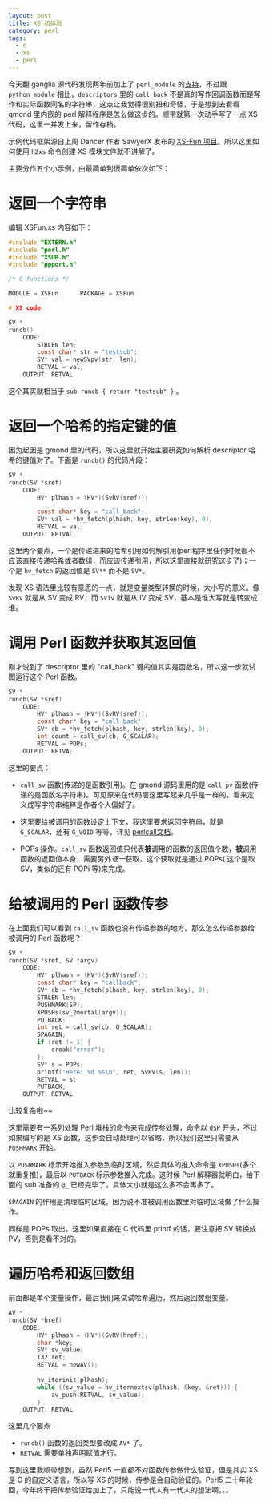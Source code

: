 ```yaml
---
layout: post
title: XS 初体验
category: perl
tags:
  - c
  - xs
  - perl
---
```


今天翻 ganglia 源代码发现两年前加上了 `perl_module` 的[支持](http://t.cn/Rvwav9T)，不过跟 `python_module` 相比，`descriptors` 里的 `call_back` 不是真的写作回调函数而是写作和实际函数同名的字符串，这点让我觉得很别扭和奇怪，于是想到去看看 gmond 里内嵌的 perl 解释程序是怎么做这步的。顺带就第一次动手写了一点 XS 代码，这里一并发上来，留作存档。

示例代码框架源自上周 Dancer 作者 SawyerX 发布的 [XS-Fun 项目](https://github.com/xsawyerx/xs-fun)。所以这里如何使用 `h2xs` 命令创建 XS 模块文件就不讲解了。

主要分作五个小示例，由最简单到很简单依次如下：

返回一个字符串
======================

编辑 XSFun.xs 内容如下：

```c
#include "EXTERN.h"
#include "perl.h"
#include "XSUB.h"
#include "ppport.h"

/* C functions */

MODULE = XSFun		PACKAGE = XSFun		

# XS code

SV *
runcb()
    CODE:
        STRLEN len;
        const char* str = "testsub";
        SV* val = newSVpv(str, len);
        RETVAL = val;
    OUTPUT: RETVAL
```

这个其实就相当于 `sub runcb { return "testsub" }` 。

返回一个哈希的指定键的值
==========================

因为起因是 gmond 里的代码，所以这里就开始主要研究如何解析 descriptor 哈希的键值对了。下面是 `runcb()` 的代码片段：

```c
SV *
runcb(SV *sref)
    CODE:
        HV* plhash = (HV*)(SvRV(sref));

        const char* key = "call_back";
        SV* val = *hv_fetch(plhash, key, strlen(key), 0);
        RETVAL = val;
    OUTPUT: RETVAL
```

这里两个要点，一个是传递进来的哈希引用如何解引用(perl程序里任何时候都不应该直接传递哈希或者数组，而应该传递引用，所以这里直接就研究这步了)；一个是 `hv_fetch` 的返回值是 `SV**` 而不是 `SV*`。

发现 XS 语法里比较有意思的一点，就是变量类型转换的时候，大小写的意义。像 `SvRV` 就是从 SV 变成 RV，而 `SViv` 就是从 IV 变成 SV，基本是谁大写就是转变成谁。

调用 Perl 函数并获取其返回值
=============================

刚才说到了 descriptor 里的 "call_back" 键的值其实是函数名，所以这一步就试图运行这个 Perl 函数。

```c
SV *
runcb(SV *sref)
    CODE:
        HV* plhash = (HV*)(SvRV(sref));
        const char* key = "call_back";
        SV* cb = *hv_fetch(plhash, key, strlen(key), 0);
        int count = call_sv(cb, G_SCALAR);
        RETVAL = POPs;
    OUTPUT: RETVAL
```

这里的要点：

* `call_sv` 函数(传递的是函数引用)。在 gmond 源码里用的是 `call_pv` 函数(传递的是函数名字符串)。可见原来在代码层这里写起来几乎是一样的，看来定义成写字符串纯粹是作者个人偏好了。

* 这里要给被调用的函数设定上下文，我这里要求返回字符串，就是 `G_SCALAR`，还有 `G_VOID` 等等，详见 [perlcall文档](perldoc.perl.org/perlcall.html)。

* POPs 操作。`call_sv` 函数返回值只代表**被**调用的函数的返回值个数，**被**调用函数的返回值本身，需要另外*逐一*获取，这个获取就是通过 POPs( 这个是取SV，类似的还有 POPi 等)来完成。

给被调用的 Perl 函数传参
==========================

在上面我们可以看到 `call_sv` 函数也没有传递参数的地方。那么怎么传递参数给被调用的 Perl 函数呢？

```c
SV *
runcb(SV *sref, SV *argv)
    CODE:
        HV* plhash = (HV*)(SvRV(sref));
        const char* key = "callback";
        SV* cb = *hv_fetch(plhash, key, strlen(key), 0);
        STRLEN len;
        PUSHMARK(SP);
        XPUSHs(sv_2mortal(argv));
        PUTBACK;
        int ret = call_sv(cb, G_SCALAR);
        SPAGAIN;
        if (ret != 1) {
            croak("error");
        };
        SV* s = POPs;
        printf("Here: %d %s\n", ret, SvPV(s, len));
        RETVAL = s;
        PUTBACK;
    OUTPUT: RETVAL
```

比较复杂啦~~

这里需要有一系列处理 Perl 堆栈的命令来完成传参处理，命令以 `dSP` 开头，不过如果编写的是 XS 函数，这步会自动处理可以省略，所以我们这里只需要从 `PUSHMARK` 开始。

以 `PUSHMARK` 标示开始推入参数到临时区域，然后具体的推入命令是 `XPUSHs`(多个就重复推)，最后以 `PUTBACK` 标示参数推入完成。这时候 Perl 解释器就明白，给下面的 sub 准备的 `@_` 已经完毕了，具体大小就是这么多不会再多了。

`SPAGAIN` 的作用是清理临时区域，因为说不准被调用函数里对临时区域做了什么操作。

同样是 POPs 取出，这里如果直接在 C 代码里 printf 的话，要注意把 SV 转换成 PV，否则是看不对的。

遍历哈希和返回数组
=====================

前面都是单个变量操作，最后我们来试试哈希遍历，然后返回数组变量。

```c
AV *
runcb(SV *href)
    CODE:
        HV* plhash = (HV*)(SvRV(href));
        char *key;
        SV* sv_value;
        I32 ret;
        RETVAL = newAV();
 
        hv_iterinit(plhash);
        while ((sv_value = hv_iternextsv(plhash, &key, &ret))) {
            av_push(RETVAL, sv_value);
        }
    OUTPUT: RETVAL
```

这里几个要点：

* `runcb()` 函数的返回类型要改成 `AV*` 了。
* `RETVAL` 需要单独声明赋值才行。

写到这里我顺带想到，虽然 Perl5 一直都不对函数传参做什么验证，但是其实 XS 是 C 的自定义语言，所以写 XS 的时候，传参是会自动验证的。Perl5 二十年轮回，今年终于把传参验证给加上了，只能说一代人有一代人的想法啊。。。

